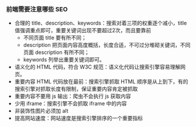 ### 前端需要注意哪些 SEO

+ 合理的 title、description、keywords：搜索对着三项的权重逐个减小，title 值强调重点即可，重要关键词出现不要超过2次，而且要靠前
  + 不同页面 title 要有所不同；
  + description 把页面内容高度概括，长度合适，不可过分堆砌关键词，不同页面 description 有所不同；
  + keywords 列举出重要关键词即可。
+ 语义化的 HTML 代码，符合 W3C 规范：语义化代码让搜索引擎容易理解网页。
+ 重要内容 HTML 代码放在最前：搜索引擎抓取 HTML 顺序是从上到下，有的搜索引擎对抓取长度有限制，保证重要内容肯定被抓取
+ 重要内容不要用 js 输出：爬虫不会执行 js 获取内容
+ 少用 iframe：搜索引擎不会抓取 iframe 中的内容
+ 非装饰性图片必须加 alt
+ 提高网站速度：网站速度是搜索引擎排序的一个重要指标
